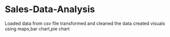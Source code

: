 # Sales-Data-Analysis
Loaded data from csv file 
transformed and cleaned the data
created visuals using maps,bar chart,pie chart
